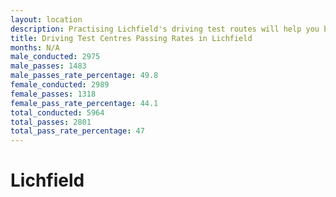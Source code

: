 ```yaml
---
layout: location
description: Practising Lichfield's driving test routes will help you become more confident in your gear-changing abilities.
title: Driving Test Centres Passing Rates in Lichfield
months: N/A
male_conducted: 2975
male_passes: 1483
male_passes_rate_percentage: 49.8
female_conducted: 2989
female_passes: 1318
female_pass_rate_percentage: 44.1
total_conducted: 5964
total_passes: 2801
total_pass_rate_percentage: 47
---
```


# Lichfield
